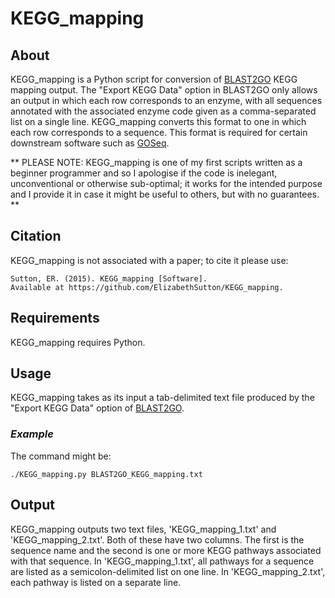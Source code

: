 # KEGG_mapping
## About
KEGG_mapping is a Python script for conversion of [BLAST2GO](https://www.blast2go.com/) KEGG mapping output. The "Export KEGG Data" option in BLAST2GO only allows an output in which each row corresponds to an enzyme, with all sequences annotated with the associated enzyme code given as a comma-separated list on a single line. KEGG_mapping converts this format to one in which each row corresponds to a sequence. This format is required for certain downstream software such as [GOSeq](http://www.bioconductor.org/packages/release/bioc/html/goseq.html).  

** PLEASE NOTE: KEGG_mapping is one of my first scripts written as a beginner programmer and so I apologise if the code is inelegant, unconventional or otherwise sub-optimal; it works for the intended purpose and I provide it in case it might be useful to others, but with no guarantees. **

## Citation
KEGG_mapping is not associated with a paper; to cite it please use:

    Sutton, ER. (2015). KEGG_mapping [Software]. 
    Available at https://github.com/ElizabethSutton/KEGG_mapping.

## Requirements
KEGG_mapping requires Python.

## Usage
KEGG_mapping takes as its input a tab-delimited text file produced by the "Export KEGG Data" option of [BLAST2GO](https://www.blast2go.com/).

### *Example*
The command might be:

    ./KEGG_mapping.py BLAST2GO_KEGG_mapping.txt

## Output
KEGG_mapping outputs two text files, 'KEGG_mapping_1.txt' and 'KEGG_mapping_2.txt'. Both of these have two columns. The first is the sequence name and the second is one or more KEGG pathways associated with that sequence. In 'KEGG_mapping_1.txt', all pathways for a sequence are listed as a semicolon-delimited list on one line. In 'KEGG_mapping_2.txt', each pathway is listed on a separate line.
